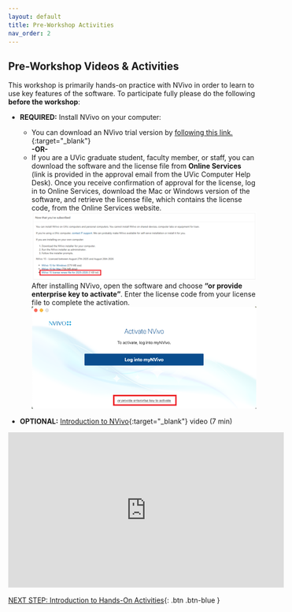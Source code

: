 ```yaml
---
layout: default
title: Pre-Workshop Activities
nav_order: 2
---
```

## Pre-Workshop Videos & Activities
This workshop is primarily hands-on practice with NVivo in order to learn to use key features of the software. To participate fully please do the following **before the workshop**:

- **REQUIRED:** Install NVivo on your computer:
  - You can download an NVivo trial version by [following this link.](https://lumivero.com/resources/free-trial/nvivo/){:target="_blank"} <br>
 **-OR-** <br>
  - If you are a UVic graduate student, faculty member, or staff, you can download the software and the license file from **Online Services** (link is provided in the approval email from the UVic Computer Help Desk). Once you receive confirmation of approval for the license, log in to Online Services, download the Mac or Windows version of the software, and retrieve the license file, which contains the license code, from the Online Services website.
  ![Screenshot of Online Services download page](images/preworkshop.png) <br>
  After installing NVivo, open the software and choose **“or provide enterprise key to activate”**. Enter the license code from your license file to complete the activation.
  ![Screenshot of Online Services download page](images/preworkshop2.png) <br>


- **OPTIONAL:** [Introduction to NVivo](https://www.youtube.com/watch?v=QNjEygXM_bE){:target="_blank"} video (7 min)<br>
<iframe width="560" height="315" src="https://www.youtube.com/embed/QNjEygXM_bE" title="YouTube video player" frameborder="0" allow="accelerometer; autoplay; clipboard-write; encrypted-media; gyroscope; picture-in-picture" allowfullscreen></iframe>

[NEXT STEP: Introduction to Hands-On Activities](activities-intro.html){: .btn .btn-blue }
